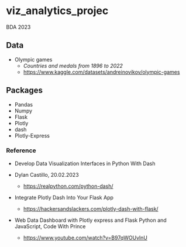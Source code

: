 # viz_analytics_projec
BDA 2023

## Data
- Olympic games
    - *Countries and medals from 1896 to 2022*
    - https://www.kaggle.com/datasets/andreinovikov/olympic-games 

## Packages
- Pandas
- Numpy
- Flask
- Plotly
- dash
- Plotly-Express

### Reference
- Develop Data Visualization Interfaces in Python With Dash
- Dylan Castillo, 20.02.2023
    - https://realpython.com/python-dash/

- Integrate Plotly Dash Into Your Flask App
    - https://hackersandslackers.com/plotly-dash-with-flask/

- Web Data Dashboard with Plotly express and Flask Python and JavaScript, Code With Prince
    - https://www.youtube.com/watch?v=B97qWOUvlnU